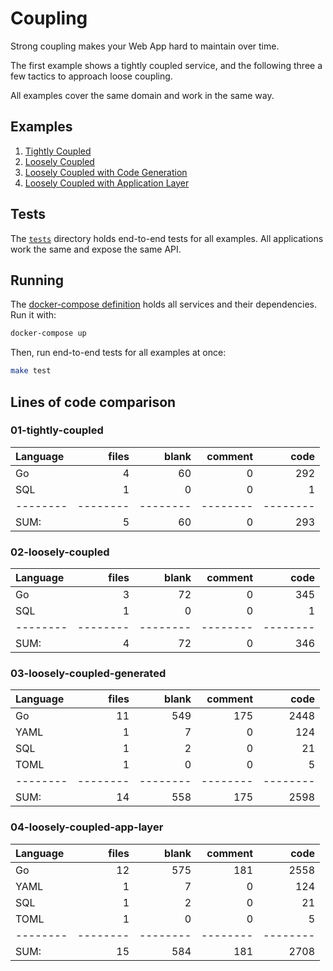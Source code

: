 # Coupling

Strong coupling makes your Web App hard to maintain over time.

The first example shows a tightly coupled service, and the following three a few tactics to approach loose coupling.

All examples cover the same domain and work in the same way.

## Examples

1. [Tightly Coupled](./01-tightly-coupled)
2. [Loosely Coupled](./02-loosely-coupled)
3. [Loosely Coupled with Code Generation](./03-loosely-coupled-generated)
4. [Loosely Coupled with Application Layer](./04-loosely-coupled-app-layer)

## Tests

The [`tests`](./tests) directory holds end-to-end tests for all examples. All applications work the same and expose the same API.

## Running

The [docker-compose definition](./docker-compose.yml) holds all services and their dependencies. Run it with:

```bash
docker-compose up
```

Then, run end-to-end tests for all examples at once:

```bash
make test
```

## Lines of code comparison

### 01-tightly-coupled

Language|files|blank|comment|code
:-------|-------:|-------:|-------:|-------:
Go|4|60|0|292
SQL|1|0|0|1
--------|--------|--------|--------|--------
SUM:|5|60|0|293

### 02-loosely-coupled

Language|files|blank|comment|code
:-------|-------:|-------:|-------:|-------:
Go|3|72|0|345
SQL|1|0|0|1
--------|--------|--------|--------|--------
SUM:|4|72|0|346

### 03-loosely-coupled-generated

Language|files|blank|comment|code
:-------|-------:|-------:|-------:|-------:
Go|11|549|175|2448
YAML|1|7|0|124
SQL|1|2|0|21
TOML|1|0|0|5
--------|--------|--------|--------|--------
SUM:|14|558|175|2598

### 04-loosely-coupled-app-layer

Language|files|blank|comment|code
:-------|-------:|-------:|-------:|-------:
Go|12|575|181|2558
YAML|1|7|0|124
SQL|1|2|0|21
TOML|1|0|0|5
--------|--------|--------|--------|--------
SUM:|15|584|181|2708

